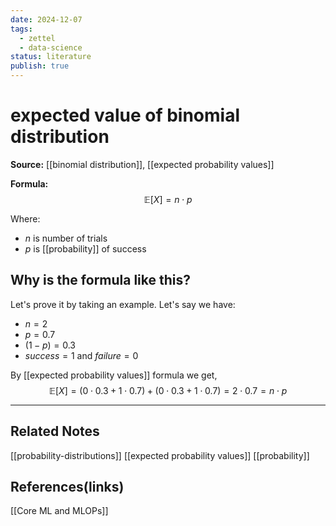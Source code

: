 ```yaml
---
date: 2024-12-07
tags:
  - zettel
  - data-science
status: literature
publish: true
---
```

# expected value of binomial distribution

**Source:** [[binomial distribution]], [[expected probability values]]

**Formula:** $$\mathbb{E}[X] = n \cdot p$$

Where:
- $n$ is number of trials
- $p$ is [[probability]] of success

## Why is the formula like this?

Let's prove it by taking an example. Let's say we have:
- $n = 2$
- $p = 0.7$
- $(1-p) = 0.3$ 
- $success = 1$ and $failure = 0$

By [[expected probability values]] formula we get, 
$$\mathbb{E}[X] = (0\cdot 0.3 + 1\cdot0.7) + (0\cdot 0.3 + 1\cdot0.7) = 2 \cdot 0.7 = n \cdot p$$

---
## Related Notes
[[probability-distributions]]
[[expected probability values]]
[[probability]]

## References(links)
[[Core ML and MLOPs]]